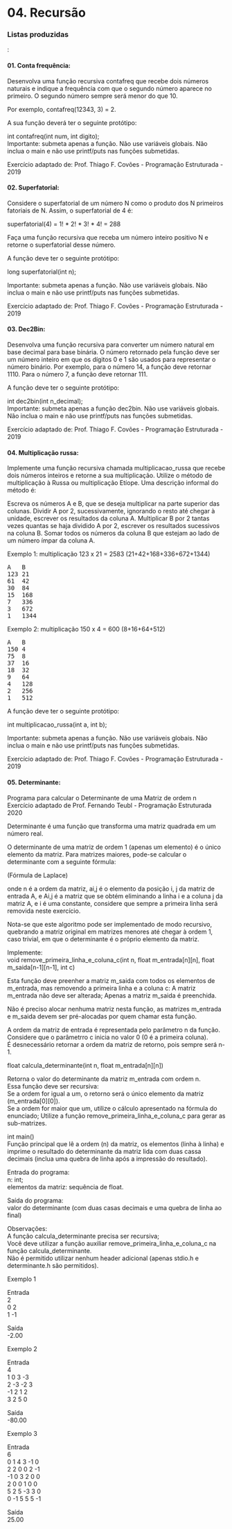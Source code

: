 <h1>04. Recursão</h1>
<h3>Listas produzidas</h3>:

<h4>01. Conta frequência:</h4>
Desenvolva uma função recursiva contafreq que recebe dois números naturais e indique a frequência com que o segundo número aparece no primeiro. O segundo número sempre será menor do que 10.
<p>
Por exemplo, contafreq(12343, 3) = 2.
<p>
A sua função deverá ter o seguinte protótipo:
<p>
int contafreq(int num, int digito);<br>
Importante: submeta apenas a função. Não use variáveis globais. Não inclua o main e não use printf/puts nas funções submetidas.
<p>
Exercício adaptado de: Prof. Thiago F. Covões - Programação Estruturada - 2019

<h4>02. Superfatorial:</h4>  
<p> 
Considere o superfatorial de um número N como o produto dos N primeiros fatoriais de N. Assim, o superfatorial de 4 é:
<p>
superfatorial(4) = 1! * 2! * 3! * 4! = 288
<p>
Faça uma função recursiva que receba um número inteiro positivo N e retorne o superfatorial desse número.
<p>
A função deve ter o seguinte protótipo:
<p>
long superfatorial(int n);
<p>
Importante: submeta apenas a função. Não use variáveis globais. Não inclua o main e não use printf/puts nas funções submetidas.
<p>
Exercício adaptado de: Prof. Thiago F. Covões - Programação Estruturada - 2019

<h4>03. Dec2Bin:</h4>    
Desenvolva uma função recursiva para converter um número natural em base decimal para base binária. O número retornado pela função deve ser um número inteiro em que os dígitos 0 e 1 são usados para representar o número binário. Por exemplo, para o número 14, a função deve retornar 1110. Para o número 7, a função deve retornar 111.
<p>
A função deve ter o seguinte protótipo:
<p>
int dec2bin(int n_decimal);<br>
Importante: submeta apenas a função dec2bin. Não use variáveis globais. Não inclua o main e não use printf/puts nas funções submetidas.
<p>
Exercício adaptado de: Prof. Thiago F. Covões - Programação Estruturada - 2019
  
<h4>04. Multiplicação russa:</h4>      
Implemente uma função recursiva chamada multiplicacao_russa que recebe dois números inteiros e retorne a sua multiplicação. Utilize o método de multiplicação à Russa ou multiplicação Etíope. Uma descrição informal do método é:
<p>
Escreva os números A e B, que se deseja multiplicar na parte superior das colunas.
Dividir A por 2, sucessivamente, ignorando o resto até chegar à unidade, escrever os resultados da coluna A.
Multiplicar B por 2 tantas vezes quantas se haja dividido A por 2, escrever os resultados sucessivos na coluna B.
Somar todos os números da coluna B que estejam ao lado de um número ímpar da coluna A.
<p>
Exemplo 1: multiplicação 123 x 21 = 2583 (21+42+168+336+672+1344)
<pre>
A	B
123	21
61	42
30	84
15	168
7	336
3	672
1	1344
</pre>
<p>  
Exemplo 2: multiplicação 150 x 4 = 600 (8+16+64+512)
<pre>
A	B
150	4
75	8
37	16
18	32
9	64
4	128
2	256
1	512
</pre>
A função deve ter o seguinte protótipo:
<p>
int multiplicacao_russa(int a, int b);
<p>
Importante: submeta apenas a função. Não use variáveis globais. Não inclua o main e não use printf/puts nas funções submetidas.
<p>
Exercício adaptado de: Prof. Thiago F. Covões - Programação Estruturada - 2019
  
  
<h4>05. Determinante:</h4>
Programa para calcular o Determinante de uma Matriz de ordem n<br>
Exercício adaptado de Prof. Fernando Teubl - Programação Estruturada 2020
<p>
Determinante é uma função que transforma uma matriz quadrada em um número real.
<p>
O determinante de uma matriz de ordem 1 (apenas um elemento) é o único elemento da matriz.
Para matrizes maiores, pode-se calcular o determinante com a seguinte fórmula:
<p>
(Fórmula de Laplace)
<p>
onde n é a ordem da matriz, ai,j é o elemento da posição i, j da matriz de entrada A, e Ai,j é a matriz que se obtém eliminando a linha i e a coluna j da matriz A, e i é uma constante, considere que sempre a primeira linha será removida neste exercício.
<p>
Nota-se que este algoritmo pode ser implementado de modo recursivo, quebrando a matriz original em matrizes menores até chegar à ordem 1, caso trivial, em que o determinante é o próprio elemento da matriz.
<p>
Implemente:<br>
void remove_primeira_linha_e_coluna_c(int n, float m_entrada[n][n], float m_saida[n-1][n-1], int c)
<p>
  Esta função deve preenher a matriz m_saida com todos os elementos de m_entrada, mas removendo a primeira linha e a coluna c:
A matriz m_entrada não deve ser alterada; Apenas a matriz m_saida é preenchida.
<p>
  Não é preciso alocar nenhuma matriz nesta função, as matrizes m_entrada e m_saida devem ser pré-alocadas por quem chamar esta função.
<p>
  A ordem da matriz de entrada é representada pelo parâmetro n da função.<br>
Considere que o parâmetrro c inicia no valor 0 (0 é a primeira coluna).<br>
É desnecessário retornar a ordem da matriz de retorno, pois sempre será n-1.
<p>
float calcula_determinante(int n, float m_entrada[n][n])
  <p>
Retorna o valor do determinante da matriz m_entrada com ordem n.<br>
Essa função deve ser recursiva:<br>
Se a ordem for igual a um, o retorno será o único elemento da matriz (m_entrada[0][0]).<br>
Se a ordem for maior que um, utilize o cálculo apresentado na fórmula do enunciado; Utilize a função remove_primeira_linha_e_coluna_c para gerar as sub-matrizes.
<p>
int main()<br>
Função principal que lê a ordem (n) da matriz, os elementos (linha à linha) e imprime o resultado do determinante da matriz lida com duas cassa decimais (inclua uma quebra de linha após a impressão do resultado).

<p>
Entrada do programa:<br>
n: int;<br>
elementos da matriz: sequência de float.
<p>
    Saída do programa:<br>
valor do determinante (com duas casas decimais e uma quebra de linha ao final)
<p>
Observações:<br>
A função calcula_determinante precisa ser recursiva;<br>
Você deve utilizar a função auxiliar remove_primeira_linha_e_coluna_c na função calcula_determinante.<br>
Não é permitido utilizar nenhum header adicional (apenas stdio.h e determinante.h são permitidos).
<p>
Exemplo 1
  <p>
Entrada<br>
2<br>
0 2<br>
1 -1
<p>
Saída<br>
-2.00
<p>
Exemplo 2
<p>
Entrada<br>
4<br>
1 0 3 -3<br>
2 -3 -2 3<br>
-1 2 1 2<br>
3 2 5 0
<p>
Saída<br>
-80.00
<p>
  Exemplo 3
  <p>
Entrada<br>
6<br>
0 1 4 3 -1 0<br>
2 2 0 0 2 -1<br>
-1 0 3 2 0 0<br>
2 0 0 1 0 0<br>
5 2 5 -3 3 0<br>
0 -1 5 5 5 -1
<p>
    Saída<br>
25.00

